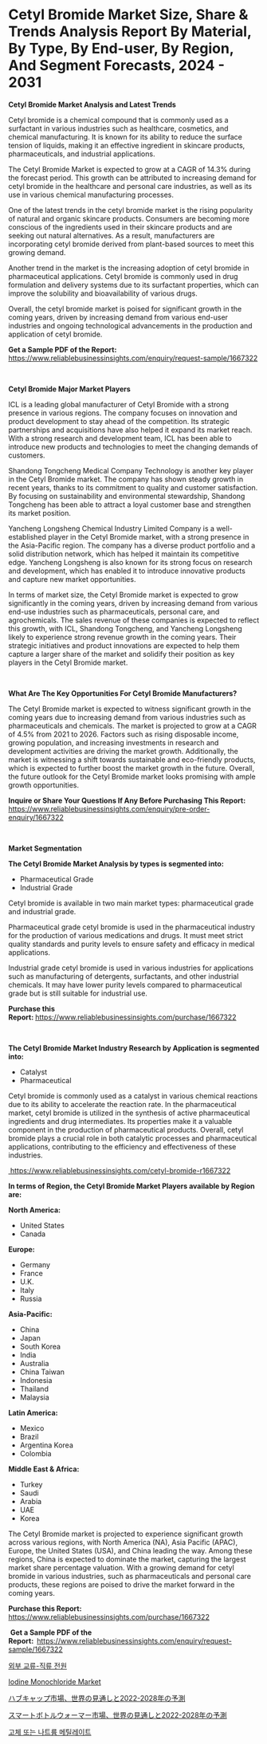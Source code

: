 <p><h1>Cetyl Bromide Market Size, Share & Trends Analysis Report By Material, By Type, By End-user, By Region, And Segment Forecasts, 2024 - 2031</h1></p><p><strong>Cetyl Bromide Market Analysis and Latest Trends</strong></p>
<p><p>Cetyl bromide is a chemical compound that is commonly used as a surfactant in various industries such as healthcare, cosmetics, and chemical manufacturing. It is known for its ability to reduce the surface tension of liquids, making it an effective ingredient in skincare products, pharmaceuticals, and industrial applications.</p><p>The Cetyl Bromide Market is expected to grow at a CAGR of 14.3% during the forecast period. This growth can be attributed to increasing demand for cetyl bromide in the healthcare and personal care industries, as well as its use in various chemical manufacturing processes.</p><p>One of the latest trends in the cetyl bromide market is the rising popularity of natural and organic skincare products. Consumers are becoming more conscious of the ingredients used in their skincare products and are seeking out natural alternatives. As a result, manufacturers are incorporating cetyl bromide derived from plant-based sources to meet this growing demand.</p><p>Another trend in the market is the increasing adoption of cetyl bromide in pharmaceutical applications. Cetyl bromide is commonly used in drug formulation and delivery systems due to its surfactant properties, which can improve the solubility and bioavailability of various drugs.</p><p>Overall, the cetyl bromide market is poised for significant growth in the coming years, driven by increasing demand from various end-user industries and ongoing technological advancements in the production and application of cetyl bromide.</p></p>
<p><strong>Get a Sample PDF of the Report:&nbsp;</strong> <a href="https://www.reliablebusinessinsights.com/enquiry/request-sample/1667322">https://www.reliablebusinessinsights.com/enquiry/request-sample/1667322</a></p>
<p>&nbsp;</p>
<p><strong>Cetyl Bromide Major Market Players</strong></p>
<p><p>ICL is a leading global manufacturer of Cetyl Bromide with a strong presence in various regions. The company focuses on innovation and product development to stay ahead of the competition. Its strategic partnerships and acquisitions have also helped it expand its market reach. With a strong research and development team, ICL has been able to introduce new products and technologies to meet the changing demands of customers.</p><p>Shandong Tongcheng Medical Company Technology is another key player in the Cetyl Bromide market. The company has shown steady growth in recent years, thanks to its commitment to quality and customer satisfaction. By focusing on sustainability and environmental stewardship, Shandong Tongcheng has been able to attract a loyal customer base and strengthen its market position.</p><p>Yancheng Longsheng Chemical Industry Limited Company is a well-established player in the Cetyl Bromide market, with a strong presence in the Asia-Pacific region. The company has a diverse product portfolio and a solid distribution network, which has helped it maintain its competitive edge. Yancheng Longsheng is also known for its strong focus on research and development, which has enabled it to introduce innovative products and capture new market opportunities.</p><p>In terms of market size, the Cetyl Bromide market is expected to grow significantly in the coming years, driven by increasing demand from various end-use industries such as pharmaceuticals, personal care, and agrochemicals. The sales revenue of these companies is expected to reflect this growth, with ICL, Shandong Tongcheng, and Yancheng Longsheng likely to experience strong revenue growth in the coming years. Their strategic initiatives and product innovations are expected to help them capture a larger share of the market and solidify their position as key players in the Cetyl Bromide market.</p></p>
<p>&nbsp;</p>
<p><strong>What Are The Key Opportunities For Cetyl Bromide Manufacturers?</strong></p>
<p><p>The Cetyl Bromide market is expected to witness significant growth in the coming years due to increasing demand from various industries such as pharmaceuticals and chemicals. The market is projected to grow at a CAGR of 4.5% from 2021 to 2026. Factors such as rising disposable income, growing population, and increasing investments in research and development activities are driving the market growth. Additionally, the market is witnessing a shift towards sustainable and eco-friendly products, which is expected to further boost the market growth in the future. Overall, the future outlook for the Cetyl Bromide market looks promising with ample growth opportunities.</p></p>
<p><strong>Inquire or Share Your Questions If Any Before Purchasing This Report:</strong> <a href="https://www.reliablebusinessinsights.com/enquiry/pre-order-enquiry/1667322">https://www.reliablebusinessinsights.com/enquiry/pre-order-enquiry/1667322</a></p>
<p>&nbsp;</p>
<p><strong>Market Segmentation</strong></p>
<p><strong>The Cetyl Bromide Market Analysis by types is segmented into:</strong></p>
<p><ul><li>Pharmaceutical Grade</li><li>Industrial Grade</li></ul></p>
<p><p>Cetyl bromide is available in two main market types: pharmaceutical grade and industrial grade. </p><p>Pharmaceutical grade cetyl bromide is used in the pharmaceutical industry for the production of various medications and drugs. It must meet strict quality standards and purity levels to ensure safety and efficacy in medical applications.</p><p>Industrial grade cetyl bromide is used in various industries for applications such as manufacturing of detergents, surfactants, and other industrial chemicals. It may have lower purity levels compared to pharmaceutical grade but is still suitable for industrial use.</p></p>
<p><strong>Purchase this Report:&nbsp;</strong><a href="https://www.reliablebusinessinsights.com/purchase/1667322">https://www.reliablebusinessinsights.com/purchase/1667322</a></p>
<p>&nbsp;</p>
<p><strong>The Cetyl Bromide Market Industry Research by Application is segmented into:</strong></p>
<p><ul><li>Catalyst</li><li>Pharmaceutical</li></ul></p>
<p><p>Cetyl bromide is commonly used as a catalyst in various chemical reactions due to its ability to accelerate the reaction rate. In the pharmaceutical market, cetyl bromide is utilized in the synthesis of active pharmaceutical ingredients and drug intermediates. Its properties make it a valuable component in the production of pharmaceutical products. Overall, cetyl bromide plays a crucial role in both catalytic processes and pharmaceutical applications, contributing to the efficiency and effectiveness of these industries.</p></p>
<p><a href="https://www.reliablebusinessinsights.com/cetyl-bromide-r1667322">&nbsp;https://www.reliablebusinessinsights.com/cetyl-bromide-r1667322</a></p>
<p><strong>In terms of Region, the Cetyl Bromide Market Players available by Region are:</strong></p>
<p>
    <p> <strong> North America: </strong>
        <ul>
            <li>United States</li>
            <li>Canada</li>
        </ul>
        </p> 
    <p> <strong> Europe: </strong>
        <ul>
            <li>Germany</li>
            <li>France</li>
            <li>U.K.</li>
            <li>Italy</li>
            <li>Russia</li>
        </ul>
        </p> 
    <p> <strong> Asia-Pacific: </strong>
        <ul>
            <li>China</li>
            <li>Japan</li>
            <li>South Korea</li>
            <li>India</li>
            <li>Australia</li>
            <li>China Taiwan</li>
            <li>Indonesia</li>
            <li>Thailand</li>
            <li>Malaysia</li>
        </ul>
        </p> 
    <p> <strong> Latin America: </strong>
        <ul>
            <li>Mexico</li>
            <li>Brazil</li>
            <li>Argentina Korea</li>
            <li>Colombia</li>
        </ul>
        </p> 
    <p> <strong> Middle East & Africa: </strong>
        <ul>
            <li>Turkey</li>
            <li>Saudi</li>
            <li>Arabia</li>
            <li>UAE</li>
            <li>Korea</li>
        </ul>
    </p>
    </p>
<p><p>The Cetyl Bromide market is projected to experience significant growth across various regions, with North America (NA), Asia Pacific (APAC), Europe, the United States (USA), and China leading the way. Among these regions, China is expected to dominate the market, capturing the largest market share percentage valuation. With a growing demand for cetyl bromide in various industries, such as pharmaceuticals and personal care products, these regions are poised to drive the market forward in the coming years.</p></p>
<p><strong>Purchase this Report: </strong><a href="https://www.reliablebusinessinsights.com/purchase/1667322">https://www.reliablebusinessinsights.com/purchase/1667322</a></p>
<p>&nbsp;<strong>Get a Sample PDF of the Report:&nbsp;&nbsp;</strong><a href="https://www.reliablebusinessinsights.com/enquiry/request-sample/1667322">https://www.reliablebusinessinsights.com/enquiry/request-sample/1667322</a></p>
<p><strong></strong></p>
<p><p><a href="https://medium.com/@georgebesoiu20221/2024%EB%85%84%EB%B6%80%ED%84%B0-2031%EB%85%84%EA%B9%8C%EC%A7%80%EC%9D%98-%EA%B8%80%EB%A1%9C%EB%B2%8C-%EC%99%B8%EB%B6%80-ac-dc-%ED%8C%8C%EC%9B%8C-%EC%8B%9C%EC%9E%A5-%EA%B8%B0%ED%9A%8C-%EB%B0%8F-%EC%98%88%EC%B8%A1-71b04a078091">외부 교류-직류 전원</a></p><p><a href="https://github.com/nusratjahan12006/Market-Research-Report-List-1/blob/main/iodine-monochloride-market.md">Iodine Monochloride Market</a></p><p><a href="https://medium.com/@clairhane2018/%E3%83%8F%E3%83%96%E3%82%AD%E3%83%A3%E3%83%83%E3%83%97%E5%B8%82%E5%A0%B4-%E3%82%B0%E3%83%AD%E3%83%BC%E3%83%90%E3%83%AB%E5%B1%95%E6%9C%9B%E3%81%A82022-2028%E5%B9%B4%E3%81%AE%E5%B8%82%E5%A0%B4%E4%BA%88%E6%B8%AC%E3%82%B7%E3%82%A7%E3%82%A2-%E8%A6%8F%E6%A8%A1-%E3%83%88%E3%83%AC%E3%83%B3%E3%83%89-%E7%94%A3%E6%A5%AD%E5%88%86%E6%9E%90%E3%83%AC%E3%83%9D%E3%83%BC%E3%83%88-%E5%BF%9C%E7%94%A8%E5%88%A5-%E3%83%9B%E3%83%BC%E3%83%A0-%E5%95%86%E6%A5%AD-%E3%81%9D%E3%81%AE%E4%BB%96-%E3%82%BF%E3%82%A4%E3%83%97%E5%88%A5-%E4%B9%97%E7%94%A8%E8%BB%8A-%E3%83%88%E3%83%A9%E3%83%83%E3%82%AF-%E3%81%9D%E3%81%AE%E4%BB%96-%E3%81%8A%E3%82%88%E3%81%B32024%E5%B9%B4-2031-0faaf1593c21">ハブキャップ市場、世界の見通しと2022-2028年の予測</a></p><p><a href="https://medium.com/@clairhane2018/%E3%82%B9%E3%83%9E%E3%83%BC%E3%83%88%E3%83%9C%E3%83%88%E3%83%AB%E3%82%A6%E3%82%A9%E3%83%BC%E3%83%9E%E3%83%BC%E5%B8%82%E5%A0%B4-%E4%B8%96%E7%95%8C%E3%81%AE%E5%B1%95%E6%9C%9B%E3%81%A82022%E5%B9%B4%E3%81%8B%E3%82%892028%E5%B9%B4%E3%81%BE%E3%81%A7%E3%81%AE%E4%BA%88%E6%B8%AC-2024%E5%B9%B4%E3%81%8B%E3%82%892031%E5%B9%B4%E3%81%BE%E3%81%A7%E3%81%AE%E5%B8%82%E5%A0%B4%E5%B1%95%E6%9C%9B%E3%81%A8%E4%BA%88%E6%B8%AC-8b58028ff655">スマートボトルウォーマー市場、世界の見通しと2022-2028年の予測</a></p><p><a href="https://medium.com/@georgebesoiu20221/%EB%82%98%ED%8A%B8%EB%A5%A8-%EB%A9%94%ED%8B%B8%EB%A0%88%EC%9D%B4%ED%8A%B8-%EC%8B%9C%EC%9E%A5-%EA%B7%9C%EB%AA%A8%EB%8A%94-%EC%97%B0%ED%8F%89%EA%B7%A0-%EC%84%B1%EC%9E%A5%EB%A5%A0-%EB%A1%9C-%EC%A6%9D%EA%B0%80%ED%95%98%EA%B3%A0-%EC%9E%88%EC%9C%BC%EB%A9%B0-%EC%9D%B4-%EB%B3%B4%EA%B3%A0%EC%84%9C%EB%8A%94-%EC%8B%9C%EC%9E%A5-%EC%84%B8%EB%B6%84%ED%99%94-%EC%84%B1%EC%9E%A5-%EB%B0%8F-2024%EB%85%84%EB%B6%80%ED%84%B0-2031%EB%85%84%EA%B9%8C%EC%A7%80%EC%9D%98-%EC%98%88%EC%B8%A1-%EB%B6%84%EC%84%9D%EC%9D%84-%EB%8B%A4%EB%A3%A8%EA%B3%A0-%EC%9E%88%EC%8A%B5%EB%8B%88%EB%8B%A4-069e9192893f">고체 또는 나트륨 메틸레이트</a></p></p>
